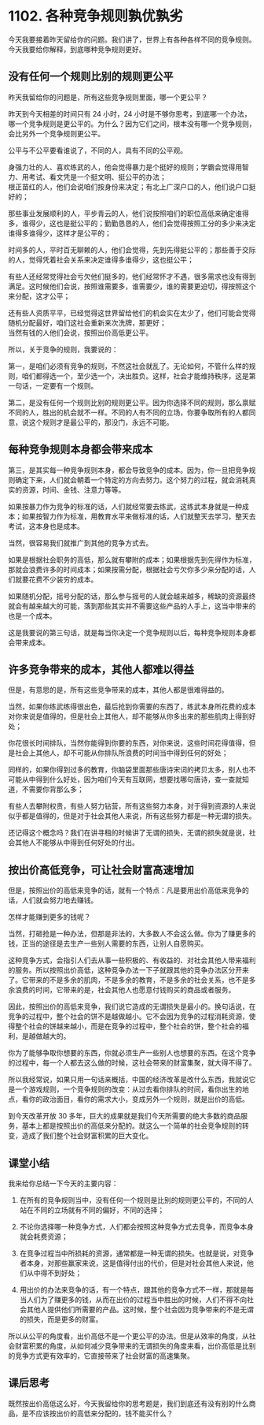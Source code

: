 # 1102. 各种竞争规则孰优孰劣

今天我要接着昨天留给你的问题。我们讲了，世界上有各种各样不同的竞争规则。今天我要给你解释，到底哪种竞争规则更好。

## 没有任何一个规则比别的规则更公平

昨天我留给你的问题是，所有这些竞争规则里面，哪一个更公平？

昨天到今天相差的时间只有 24 小时，24 小时是不够你思考，到底哪一个办法，哪一个竞争规则是更公平的。为什么？因为它们之间，根本没有哪一个竞争规则，会比另外一个竞争规则更公平。

公平与不公平要看谁说了，不同的人，具有不同的公平观。

身强力壮的人、喜欢练武的人，他会觉得暴力是个挺好的规则；学霸会觉得用智力、用考试、看文凭是一个挺文明、挺公平的办法；<br> 根正苗红的人，他们会说咱们按身份来决定；有北上广深户口的人，他们说户口挺好的；

那些事业发展顺利的人，平步青云的人，他们说按照咱们的职位高低来确定谁得多，谁得少，这也是挺公平的；勤勤恳恳的人，他们会觉得按照工分的多少来决定谁得多谁得少，这样才是公平的；

时间多的人，平时百无聊赖的人，他们会觉得，先到先得挺公平的；那些善于交际的人，觉得凭着社会关系来决定谁得多谁得少，这也挺公平；

有些人还经常觉得社会亏欠他们挺多的，他们经常怀才不遇，很多需求也没有得到满足。这时候他们会说，按照谁需要多，谁需要少，谁的需要更迫切，得按照这个来分配，这才公平；

还有些人资质平平，已经觉得这世界留给他们的机会实在太少了，他们可能会觉得随机分配最好，咱们这社会重新来次洗牌，那更好；<br> 当然有钱的人他们会说，按照出价高低更公平。

所以，关于竞争的规则，我要说的：

第一，是咱们必须有竞争的规则，不然这社会就乱了。无论如何，不管什么样的规则，咱们都得选一个，至少选一个，决出胜负。这样，社会才能维持秩序，这是第一句话，一定要有一个规则。

第二，是没有任何一个规则比别的规则更公平。因为你选择不同的规则，那么禀赋不同的人，胜出的机会就不一样。不同的人有不同的立场，你要争取所有的人都同意，说这个规则才是最公平的，那没门，永远不可能。

## 每种竞争规则本身都会带来成本

第三，是其实每一种竞争规则本身，都会导致竞争的成本。因为，你一旦把竞争规则确定下来，人们就会朝着一个特定的方向去努力。这个努力的过程，就会消耗真实的资源，时间、金钱、注意力等等。

如果按暴力作为竞争的标准的话，人们就经常要去练武，这练武本身就是一种成本；如果按智力作为标准，用教育水平来做标准的话，人们就整天去学习，整天去考试，这本身也是成本。

当然，很容易我们就推广到其他的竞争方式去。

如果是根据社会职务的高低，那么就有攀附的成本；如果根据先到先得作为标准，那就会浪费许多的时间成本；如果按需分配，根据社会亏欠你多少来分配的话，人们就要花费不少装穷的成本。

如果随机分配，摇号分配的话，那么参与摇号的人就会越来越多，稀缺的资源最终就会有越来越大的可能，落到那些其实并不需要这些产品的人手上，这当中带来的也是一个成本。

这是我要说的第三句话，就是每当你决定一个竞争规则以后，每种竞争规则本身都会带来成本。

## 许多竞争带来的成本，其他人都难以得益

但是，有意思的是，所有这些竞争带来的成本，其他人都是很难得益的。

当然，如果你练武练得很出色，最后抢到你需要的东西了，练武本身所花费的成本对你来说是值得的，但是社会上其他人，却不能够从你多出来的那些肌肉上得到好处；

你花很长时间排队，当然你能得到你要的东西，对你来说，这些时间花得值得，但是社会上其他人，却不可能从你排队所浪费的时间当中得到任何的好处；

同样的，如果你得到过多的教育，你脑袋里面那些唐诗宋词的拷贝太多，别人也不可能从中得到什么好处，因为咱们今天有互联网，想要找哪句唐诗，查一查就知道，不需要你背那么多；

有些人去攀附权贵，有些人努力钻营，所有这些努力本身，对于得到资源的人来说似乎都是值得的，但是对于社会其他人来说，所有这些努力都是一种无谓的损失。

还记得这个概念吗？我们在讲寻租的时候讲了无谓的损失，无谓的损失就是说，社会其他人不能够从中得到任何好处的付出。

## 按出价高低竞争，可让社会财富高速增加

但是，按照出价的高低来竞争的话，就有一个特点：凡是要用出价高低来竞争的话，人们就会努力地去赚钱。

怎样才能赚到更多的钱呢？

当然，打砸抢是一种办法，但那是非法的，大多数人不会这么做。你为了赚更多的钱，正当的途径是去生产一些别人需要的东西，让别人自愿购买。

这种竞争方式，会指引人们去从事一些积极的、有收益的、对社会其他人带来福利的服务。所以按照出价高低，这种竞争办法一下子就跟其他的竞争办法区分开来了。它带来的不是多余的肌肉，不是多余的教育，不是多余的社会关系，也不是多余浪费的时间，它带来的是，社会其他人也愿意付钱购买的商品或者服务。

因此，按照出价的高低来竞争，我们说它造成的无谓损失是最小的。换句话说，在竞争的过程中，整个社会的饼不是越做越小。它不会因为竞争的过程消耗资源，使得整个社会的饼越来越小，而是在竞争的过程中，整个社会的饼，整个社会的福利，是越做越大的。

你为了能够争取你想要的东西，你就必须生产一些别人也想要的东西。在这个竞争的过程中，每一个人都去这么做的时候，这社会带来的财富集聚，就大得不得了。

所以我经常说，如果只用一句话来概括，中国的经济改革是改什么东西，我就说它是一个游戏规则，一个竞争规则的改变：从过去看你排队的时间，看你出生的地点，看你的政治面目，看你的需求大小，变成另外一个规则，就是出价的高低。

到今天改革开放 30 多年，巨大的成果就是我们今天所需要的绝大多数的商品服务，基本上都是按照出价的高低来分配的。就这么一个简单的社会竞争规则的转变，造成了我们整个社会财富积累的巨大变化。

## 课堂小结

我来给你总结一下今天的主要内容：

1. 在所有的竞争规则当中，没有任何一个规则是比别的规则更公平的，不同的人站在不同的立场就有不同的偏好，不同的选择；

2. 不论你选择哪一种竞争方式，人们都会按照这种竞争方式去竞争，而竞争本身就会耗费资源；

3. 在竞争过程当中所损耗的资源，通常都是一种无谓的损失。也就是说，对竞争者本身，对那些赢家来说，这是值得付出的代价，但是对社会其他人来说，他们从中得不到好处；

4. 用出价的办法来竞争的话，有一个特点，跟其他的竞争方式不一样，那就是每当人们为了赚更多的钱，从而在出价的过程当中胜出的时候，人们不得不向社会其他人提供他们所需要的产品。这时候，整个社会因为竞争带来的不是无谓的损失，而是更多的财富。

所以从公平的角度看，出价高低不是一个更公平的办法。但是从效率的角度，从社会财富积累的角度，从如何减少竞争带来的无谓损失的角度来看，出价高低是比别的竞争方式更有效率的，它直接带来了社会财富的高速集聚。

## 课后思考

既然按出价高低这么好，今天我留给你的思考题是，我们到底还有没有别的什么商品，是不应该按出价的高低来分配的，钱不能买什么？

